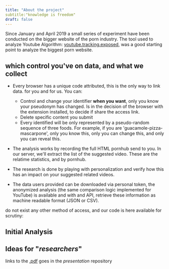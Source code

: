 ```yaml
---
title: "About the project"
subtitle:"knowledge is freedom"
draft: false
---
```


Since January and April 2019 a small series of experiment have been conducted on the bigger website of the porn industry.
The tool used to analyze Youtube Algorithm: [youtube.tracking.exposed](https://youtube.tracking.exposed), was a good starting point to analyze the biggest porn website.

## which control you've on data, and what we collect

* Every browser has a unique code attributed, this is the only way to link data. for you and for us. You can:
  * Control and change your identifier **when you want**, only you know your pseudonym has changed. Is in the decision of the browser with the extension installed, to decide if share the access link.
  * Delete specific content you submit
  * Every identified will be only represented by a pseudo-random sequence of three foods. For example, if you are 'guacamole-pizza-mascarpone', only you know this, only you can change this, and only you can reveal this.

* The analysis works by recording the full HTML pornhub send to you. In our server, we'll extract the list of the suggested video. These are the relatime statistics, and by pornhub.
* The research is done by playing with personalization and verify how this has an impact on your suggested related videos.
* The data users provided can be downloaded via personal token, the anonymized analysis (the same comparison logic implemented for YouTube) is available and with and API, retrieve these information as machine readable format (JSON or CSV).

do not exist any other method of access, and our code is here available for scrutiny:


## Initial Analysis 

## Ideas for "_researchers_"

links to the [.pdf](https://github.com/tracking-exposed/presentation/) goes in the _presentation_ repository